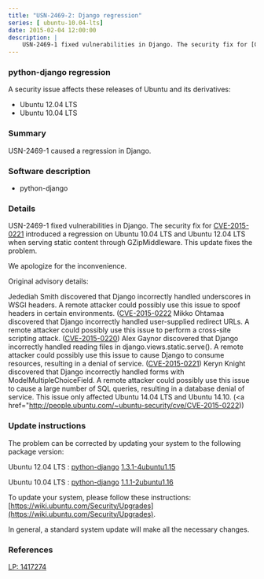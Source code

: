 ```yaml
---
title: "USN-2469-2: Django regression"
series: [ ubuntu-10.04-lts]
date: 2015-02-04 12:00:00
description: |
    USN-2469-1 fixed vulnerabilities in Django. The security fix for [CVE-2015-0221](http://people.ubuntu.com/~ubuntu-security/cve/CVE-2015-0221) introduced a regression on Ubuntu 10.04 LTS and Ubuntu 12.04 LTS when serving static content through GZipMiddleware. This update fixes the problem.
--- 
```

 
### python-django regression

A security issue affects these releases of Ubuntu and its derivatives:

* Ubuntu 12.04 LTS
* Ubuntu 10.04 LTS

### Summary

USN-2469-1 caused a regression in Django. 

### Software description

* python-django 

### Details

USN-2469-1 fixed vulnerabilities in Django. The security fix for [CVE-2015-0221](http://people.ubuntu.com/~ubuntu-security/cve/CVE-2015-0221) introduced a regression on Ubuntu 10.04 LTS and Ubuntu 12.04 LTS when serving static content through GZipMiddleware. This update fixes the problem.

We apologize for the inconvenience.

Original advisory details:

 Jedediah Smith discovered that Django incorrectly handled underscores in WSGI headers. A remote attacker could possibly use this issue to spoof headers in certain environments. ([CVE-2015-0222](http://people.ubuntu.com/~ubuntu-security/cve/CVE-2015-0219">CVE-2015-0219</a>) Mikko Ohtamaa discovered that Django incorrectly handled user-supplied redirect URLs. A remote attacker could possibly use this issue to perform a cross-site scripting attack. (<a href="http://people.ubuntu.com/~ubuntu-security/cve/CVE-2015-0220">CVE-2015-0220</a>) Alex Gaynor discovered that Django incorrectly handled reading files in django.views.static.serve(). A remote attacker could possibly use this issue to cause Django to consume resources, resulting in a denial of service. (<a href="http://people.ubuntu.com/~ubuntu-security/cve/CVE-2015-0221">CVE-2015-0221</a>) Keryn Knight discovered that Django incorrectly handled forms with ModelMultipleChoiceField. A remote attacker could possibly use this issue to cause a large number of SQL queries, resulting in a database denial of service. This issue only affected Ubuntu 14.04 LTS and Ubuntu 14.10. (<a href="http://people.ubuntu.com/~ubuntu-security/cve/CVE-2015-0222)) 

### Update instructions

The problem can be corrected by updating your system to the following package version:

Ubuntu 12.04 LTS
 : [python-django](https://launchpad.net/ubuntu/+source/python-django) <span> [1.3.1-4ubuntu1.15](https://launchpad.net/ubuntu/+source/python-django/1.3.1-4ubuntu1.15) </span> 

Ubuntu 10.04 LTS
 : [python-django](https://launchpad.net/ubuntu/+source/python-django) <span> [1.1.1-2ubuntu1.16](https://launchpad.net/ubuntu/+source/python-django/1.1.1-2ubuntu1.16) </span> 

To update your system, please follow these instructions: [https://wiki.ubuntu.com/Security/Upgrades](https://wiki.ubuntu.com/Security/Upgrades).

In general, a standard system update will make all the necessary changes. 

### References

 [LP: 1417274](https://launchpad.net/bugs/1417274)
 

